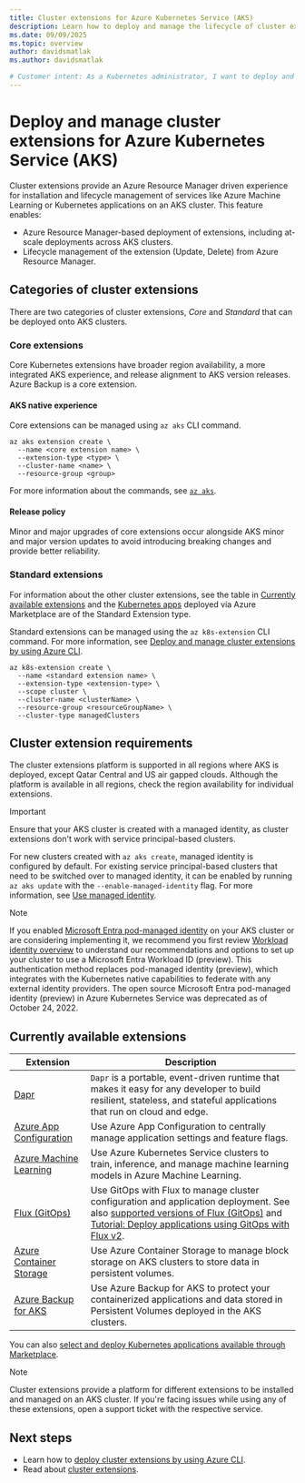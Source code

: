 ```yaml
---
title: Cluster extensions for Azure Kubernetes Service (AKS)
description: Learn how to deploy and manage the lifecycle of cluster extensions on Azure Kubernetes Service (AKS).
ms.date: 09/09/2025
ms.topic: overview
author: davidsmatlak
ms.author: davidsmatlak

# Customer intent: As a Kubernetes administrator, I want to deploy and manage cluster extensions on Azure Kubernetes Service so that I can enhance my cluster's capabilities and streamline the lifecycle management of related applications and services.
---
```


# Deploy and manage cluster extensions for Azure Kubernetes Service (AKS)

Cluster extensions provide an Azure Resource Manager driven experience for installation and lifecycle management of services like Azure Machine Learning or Kubernetes applications on an AKS cluster. This feature enables:

- Azure Resource Manager-based deployment of extensions, including at-scale deployments across AKS clusters.
- Lifecycle management of the extension (Update, Delete) from Azure Resource Manager.

## Categories of cluster extensions

There are two categories of cluster extensions, _Core_ and _Standard_ that can be deployed onto AKS clusters.

### Core extensions

Core Kubernetes extensions have broader region availability, a more integrated AKS experience, and release alignment to AKS version releases. Azure Backup is a core extension.

#### AKS native experience

Core extensions can be managed using `az aks` CLI command.

```azurecli
az aks extension create \
  --name <core extension name> \
  --extension-type <type> \
  --cluster-name <name> \
  --resource-group <group>
```

For more information about the commands, see [`az aks`](/cli/azure/aks).

#### Release policy

Minor and major upgrades of core extensions occur alongside AKS minor and major version updates to avoid introducing breaking changes and provide better reliability.

### Standard extensions

For information about the other cluster extensions, see the table in [Currently available extensions](cluster-extensions.md#currently-available-extensions) and the [Kubernetes apps](deploy-marketplace.md) deployed via Azure Marketplace are of the Standard Extension type.

Standard extensions can be managed using the `az k8s-extension` CLI command. For more information, see [Deploy and manage cluster extensions by using Azure CLI](deploy-extensions-az-cli.md).

```azurecli
az k8s-extension create \
  --name <standard extension name> \
  --extension-type <extension-type> \
  --scope cluster \
  --cluster-name <clusterName> \
  --resource-group <resourceGroupName> \
  --cluster-type managedClusters
```

## Cluster extension requirements

The cluster extensions platform is supported in all regions where AKS is deployed, except Qatar Central and US air gapped clouds. Although the platform is available in all regions, check the region availability for individual extensions.

> [!IMPORTANT]
> Ensure that your AKS cluster is created with a managed identity, as cluster extensions don't work with service principal-based clusters.
>
> For new clusters created with `az aks create`, managed identity is configured by default. For existing service principal-based clusters that need to be switched over to managed identity, it can be enabled by running `az aks update` with the `--enable-managed-identity` flag. For more information, see [Use managed identity][use-managed-identity].

> [!NOTE]
> If you enabled [Microsoft Entra pod-managed identity][use-azure-ad-pod-identity] on your AKS cluster or are considering implementing it,
> we recommend you first review [Workload identity overview][workload-identity-overview] to understand our
> recommendations and options to set up your cluster to use a Microsoft Entra Workload ID (preview).
> This authentication method replaces pod-managed identity (preview), which integrates with the Kubernetes native capabilities
> to federate with any external identity providers.
> The open source Microsoft Entra pod-managed identity (preview) in Azure Kubernetes Service was deprecated as of October 24, 2022.

## Currently available extensions

| Extension | Description |
| --------- | ----------- |
| [Dapr][dapr-overview] | `Dapr` is a portable, event-driven runtime that makes it easy for any developer to build resilient, stateless, and stateful applications that run on cloud and edge. |
| [Azure App Configuration][app-config-overview] | Use Azure App Configuration to centrally manage application settings and feature flags. |
| [Azure Machine Learning][azure-ml-overview] | Use Azure Kubernetes Service clusters to train, inference, and manage machine learning models in Azure Machine Learning. |
| [Flux (GitOps)][gitops-overview] | Use GitOps with Flux to manage cluster configuration and application deployment. See also [supported versions of Flux (GitOps)][gitops-support] and [Tutorial: Deploy applications using GitOps with Flux v2][gitops-tutorial].|
| [Azure Container Storage](/azure/storage/container-storage/container-storage-introduction) | Use Azure Container Storage to manage block storage on AKS clusters to store data in persistent volumes. |
| [Azure Backup for AKS](/azure/backup/azure-kubernetes-service-backup-overview) | Use Azure Backup for AKS to protect your containerized applications and data stored in Persistent Volumes deployed in the AKS clusters. |

You can also [select and deploy Kubernetes applications available through Marketplace](deploy-marketplace.md).

> [!NOTE]
> Cluster extensions provide a platform for different extensions to be installed and managed on an AKS cluster. If you're facing issues while using any of these extensions, open a support ticket with the respective service.

## Next steps

- Learn how to [deploy cluster extensions by using Azure CLI](deploy-extensions-az-cli.md).
- Read about [cluster extensions][arc-k8s-extensions].


<!-- INTERNAL LINKS -->
[arc-k8s-extensions]: /azure/azure-arc/kubernetes/conceptual-extensions
[app-config-overview]: ./azure-app-configuration-quickstart.md
[azure-ml-overview]: /azure/machine-learning/how-to-attach-kubernetes-anywhere
[dapr-overview]: ./dapr.md
[gitops-overview]: /azure/azure-arc/kubernetes/conceptual-gitops-flux2
[gitops-support]: /azure/azure-arc/kubernetes/extensions-release#flux-gitops
[gitops-tutorial]: /azure/azure-arc/kubernetes/tutorial-use-gitops-flux2
[k8s-extension-reference]: /cli/azure/k8s-extension
[use-managed-identity]: ./use-managed-identity.md
[workload-identity-overview]: workload-identity-overview.md
[use-azure-ad-pod-identity]: use-azure-ad-pod-identity.md

<!-- EXTERNAL LINKS -->
[arc-k8s-regions]: https://azure.microsoft.com/global-infrastructure/services/?products=azure-arc&regions=all

